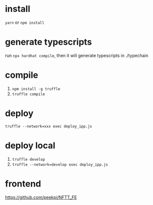 # install
`yarn` or `npm install`

# generate typescripts
run `npx hardhat compile`, then it will generate typescripts in ./typechain

# compile
1. `npm install -g truffle`
2. `truffle compile`

# deploy
`truffle --network=xxx exec deploy_ipp.js`

# deploy local
1. `truffle develop`
2. `truffle --network=develop exec deploy_ipp.js`

# frontend
https://github.com/peekpi/NFTT_FE